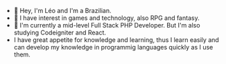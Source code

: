 - 👋 Hey, I'm Léo and I'm a Brazilian.
- 👀 I have interest in games and technology, also RPG and fantasy.
- 🌱 I'm currently a mid-level Full Stack PHP Developer. But I'm also studying Codeigniter and React.
- I have great appetite for knowledge and learning, thus I learn easily and can develop my knowledge in programmig languages quickly as I use them.

<!---
leo-joao/leo-joao is a ✨ special ✨ repository because its `README.md` (this file) appears on your GitHub profile.
You can click the Preview link to take a look at your changes.
--->
